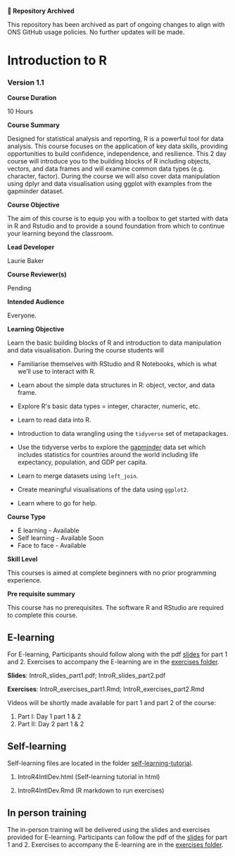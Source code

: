 **📁 Repository Archived**

This repository has been archived as part of ongoing changes to align with ONS GitHub usage policies. No further updates will be made.

# Introduction to R

### Version 1.1

**Course Duration**

10 Hours

**Course Summary**

Designed for statistical analysis and reporting, R is a powerful tool for data analysis. This course focuses on the application of key data skills, providing opportunities to build confidence, independence, and resilience. This 2 day course will introduce you to the building blocks of R including objects, vectors, and data frames and will examine common data types (e.g. character, factor). During the course we will also cover data manipulation using dplyr and data visualisation using ggplot with examples from the gapminder dataset. 

**Course Objective**

The aim of this course is to equip you with a toolbox to get started with data in R and Rstudio and to provide a sound foundation from which to continue your learning beyond the classroom. 

**Lead Developer**

Laurie Baker

**Course Reviewer(s)**

Pending

**Intended Audience**

Everyone.

**Learning Objective**

Learn the basic building blocks of R and introduction to data manipulation and data visualisation. During the course students will

- Familiarise themselves with RStudio and R Notebooks, which is what we’ll use to interact with R.

- Learn about the simple data structures in R: object, vector, and data frame.

- Explore R's basic data types = integer, character, numeric, etc. 

- Learn to read data into R. 

- Introduction to data wrangling using the `tidyverse` set of metapackages. 

- Use the tidyverse verbs to explore the [gapminder](https://www.gapminder.org/data/) data set which includes statistics for countries around the world including life expectancy, population, and GDP per capita.

- Learn to merge datasets using `left_join`.

- Create meaningful visualisations of the data using `ggplot2`.

- Learn where to go for help. 


**Course Type**

* E learning - Available
* Self learning - Available Soon
* Face to face - Available

**Skill Level**

This courses is aimed at complete beginners with no prior programming experience. 

**Pre requisite summary** 

This course has no prerequisites. The software R and RStudio are required to complete this course. 


## E-learning

For E-learning, Participants should follow along with the pdf [slides](https://github.com/datasciencecampus/DSCA_Intro-R/tree/master/slides/slides_pdf) for part 1 and 2. Exercises to accompany the E-learning are in the [exercises folder](https://github.com/datasciencecampus/DSCA_Intro-R/tree/master/exercises). 

**Slides**: IntroR_slides_part1.pdf; IntroR_slides_part2.pdf

**Exercises**: IntroR_exercises_part1.Rmd; IntroR_exercises_part2.Rmd

Videos will be shortly made available for part 1 and part 2 of the course:
1. Part I: Day 1 part 1 & 2
2. Part II: Day 2 part 1 & 2

## Self-learning 

Self-learning files are located in the folder [self-learning-tutorial](https://github.com/datasciencecampus/DSCA_Intro-R/tree/master/self-learning-tutorial).

1. IntroR4IntlDev.html (Self-learning tutorial in html)

2. IntroR4IntlDev.Rmd (R markdown to run exercises)

## In person training

The in-person training will be delivered using the slides and exercises provided for E-learning. Participants can follow the pdf of the [slides](https://github.com/datasciencecampus/DSCA_Intro-R/tree/master/slides/slides_pdf) for part 1 and 2. Exercises to accompany the E-learning are in the [exercises folder](https://github.com/datasciencecampus/DSCA_Intro-R/tree/master/exercises). 

